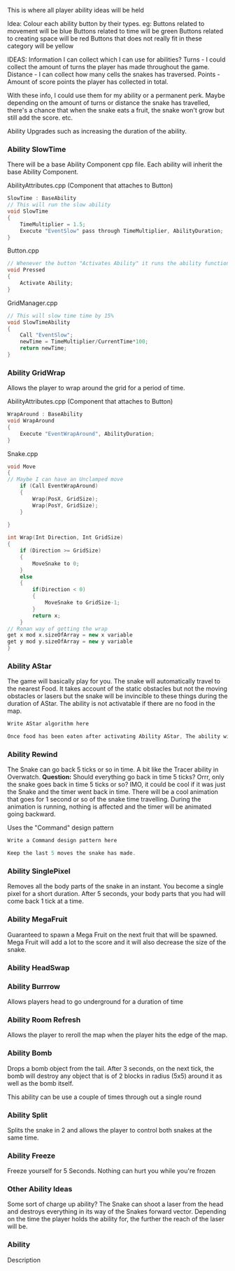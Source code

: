 This is where all player ability ideas will be held

Idea: Colour each ability button by their types.
eg: 
Buttons related to movement will be blue
Buttons related to time will be green
Buttons related to creating space will be red
Buttons that does not really fit in these category will be yellow

IDEAS:
Information I can collect which I can use for abilities?
Turns - I could collect the amount of turns the player has made throughout the game.
Distance - I can collect how many cells the snakes has traversed.
Points - Amount of score points the player has collected in total.

With these info, I could use them for my ability or a permanent perk. Maybe depending on the amount of turns or distance the snake has travelled, there's a chance that when the snake eats a fruit, the snake won't grow but still add the score. etc. 

Ability Upgrades such as increasing the duration of the ability.
### Ability SlowTime

There will be a base Ability Component cpp file. Each ability will inherit the base Ability Component.

AbilityAttributes.cpp (Component that attaches to Button)
```cpp
SlowTime : BaseAbility
// This will run the slow ability
void SlowTime
{
	TimeMultiplier = 1.5;
	Execute "EventSlow" pass through TimeMultiplier, AbilityDuration;
}
```

Button.cpp
```cpp
// Whenever the button "Activates Ability" it runs the ability function from AbilityAttributes Component
void Pressed
{
	Activate Ability;
}
```

GridManager.cpp
```cpp
// This will slow time time by 15%
void SlowTimeAbility
{
	Call "EventSlow";
	newTime = TimeMultiplier/CurrentTime*100;
	return newTime;
}
```

### Ability GridWrap

Allows the player to wrap around the grid for a period of time.

AbilityAttributes.cpp (Component that attaches to Button)
```cpp
WrapAround : BaseAbility
void WrapAround
{
	Execute "EventWrapAround", AbilityDuration;
}
```

Snake.cpp
```cpp
void Move
{
// Maybe I can have an Unclamped move
	if (Call EventWrapAround)
	{
		Wrap(PosX, GridSize);
		Wrap(PosY, GridSize);
	}
	
}

int Wrap(Int Direction, Int GridSize)
{
	if (Direction >= GridSize)
	{
		MoveSnake to 0;
	}
	else
	{
		if(Direction < 0)
		{
			MoveSnake to GridSize-1;
		}
		return x;
	}
// Ronan way of getting the wrap
get x mod x.sizeOfArray = new x variable
get y mod y.sizeOfArray = new y variable
}
```




### Ability AStar

The game will basically play for you. The snake will automatically travel to the nearest Food. 
It takes account of the static obstacles but not the moving obstacles or lasers but the snake will be invincible to these things during the duration of AStar.
The ability is not activatable if there are no food in the map.

```cpp
Write AStar algorithm here

Once food has been eaten after activating Ability AStar, The ability will stop
```

### Ability Rewind

The Snake can go back 5 ticks or so in time. A bit like the Tracer ability in Overwatch. 
**Question:** Should everything go back in time 5 ticks? Orrr, only the snake goes back in time 5 ticks or so? IMO, it could be cool if it was just the Snake and the timer went back in time.
There will be a cool animation that goes for 1 second or so of the snake time travelling. During the animation is running, nothing is affected and the timer will be animated going backward.

Uses the "Command" design pattern

```cpp
Write a Command design pattern here

Keep the last 5 moves the snake has made.
```

### Ability SinglePixel

Removes all the body parts of the snake in an instant. You become a single pixel for a short duration. After 5 seconds, your body parts that you had will come back 1 tick at a time. 

### Ability MegaFruit

Guaranteed to spawn a Mega Fruit on the next fruit that will be spawned.
Mega Fruit will add a lot to the score and it will also decrease the size of the snake.

### Ability HeadSwap

### Ability Burrrow

Allows players head to go underground for a duration of time

### Ability Room Refresh

Allows the player to reroll the map when the player hits the edge of the map.
### Ability Bomb

Drops a bomb object from the tail. After 3 seconds, on the next tick, the bomb will destroy any object that is of 2 blocks in radius (5x5) around it as well as the bomb itself.

This ability can be use a couple of times through out a single round

### Ability Split

Splits the snake in 2 and allows the player to control both snakes at the same time.

### Ability Freeze

Freeze yourself for 5 Seconds. Nothing can hurt you while you're frozen
### Other Ability Ideas

Some sort of charge up ability? 
The Snake can shoot a laser from the head and destroys everything in its way of the Snakes forward vector. Depending on the time the player holds the ability for, the further the reach of the laser will be.



### Ability

Description


